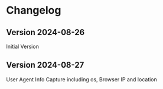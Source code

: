 # Changelog

## Version 2024-08-26

Initial Version

## Version 2024-08-27

User Agent Info Capture including os, Browser IP and location
